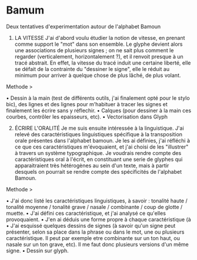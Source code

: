 # Bamum
Deux tentatives d'experimentation autour de l'alphabet Bamoun

1. LA VITESSE
J'ai d'abord voulu étudier la notion de vitesse, en prenant comme support le "mot" dans son ensemble. Le glyphe devient alors une associations de plusieurs signes ; on ne sait plus comment le regarder (verticalement, horizontalement ?), et il renvoit presque à un tracé abstrait. En effet, la vitesse du tracé induit une certaine liberté, elle se défait de la contrainte du "dessiner le signe", elle le réduit au minimum pour arriver à quelque chose de plus lâché, de plus volant.

  Methode >
  
  • Dessin à la main (test de différents outils, j'ai finalement opté pour le stylo bic), des lignes et des lignes pour m'habituer à tracer les signes et finalement les écrire sans y réflechir.
  • Calques (pour dessiner à la main ces courbes, contrôler les epaisseurs, etc).
  • Vectorisation dans Glyph
  
2. ÉCRIRE L'ORALITÉ
Je me suis ensuite intéressée à la linguistique. J'ai relevé des caractéristiques linguistiques spécifique à la transposition orale présentes dans l'alphabet bamoun. Je les ai définies, j'ai réfléchi à ce que ces caractéristiques m'évoquaient, et j'ai choisi de les "illustrer" à travers un système typographique. Je voudrais rendre compte des caractéristiques oral à l'écrit, en constituant une serie de glyphes qui apparaitraient très hétérogènes au sein d'un texte, mais à partir desquels on pourrait se rendre compte des spécificités de l'alphabet Bamoun.

  Methode >
  
  • J'ai donc listé les caractéristiques linguistiques, à savoir : tonalité haute / tonalité moyenne / tonalité grave / nasale / combinante / coup de glotte / muette.
  • J'ai défini ces caractéristique, et j'ai analysé ce qu'elles provoquaient.
  • J'en ai déduis une forme propre à chaque caractéristique (à
  • J'ai esquissé quelques dessins de signes (à savoir qu'un signe peut présenter, selon sa place dans la phrase ou dans le mot, une ou plusieurs caractéristique. Il peut par exemple etre combinante sur un ton haut, ou nasale sur un ton grave, etc). Il me faut donc plusieurs versions d'un même signe.
  • Dessin sur glyph.
